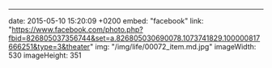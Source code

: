 ---
date: 2015-05-10 15:20:09 +0200
embed: "facebook"
link: "https://www.facebook.com/photo.php?fbid=826805037356744&set=a.826805030690078.1073741829.100000817666251&type=3&theater"
img: "/img/life/00072_item.md.jpg"
imageWidth: 530
imageHeight: 351
